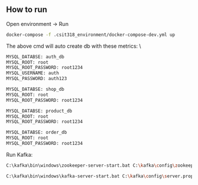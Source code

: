 ## How to run

Open environment -> Run
```bash
docker-compose -f .csit318_environment/docker-compose-dev.yml up
```

The above cmd will auto create db with these metrics: \
```bash
MYSQL_DATABSE: auth_db
MYSQL_ROOT: root
MYSQL_ROOT_PASSWORD: root1234
MYSQL_USERNAME: auth
MYSQL_PASSWORD: auth123 
```
```bash
MYSQL_DATABSE: shop_db
MYSQL_ROOT: root
MYSQL_ROOT_PASSWORD: root1234
```
```bash
MYSQL_DATABSE: product_db
MYSQL_ROOT: root
MYSQL_ROOT_PASSWORD: root1234
```
```bash
MYSQL_DATABSE: order_db
MYSQL_ROOT: root
MYSQL_ROOT_PASSWORD: root1234
```

Run Kafka:
```bash
C:\kafka\bin\windows\zookeeper-server-start.bat C:\kafka\config\zookeeper.properties
```
```bash
C:\kafka\bin\windows\kafka-server-start.bat C:\kafka\config\server.properties
```

